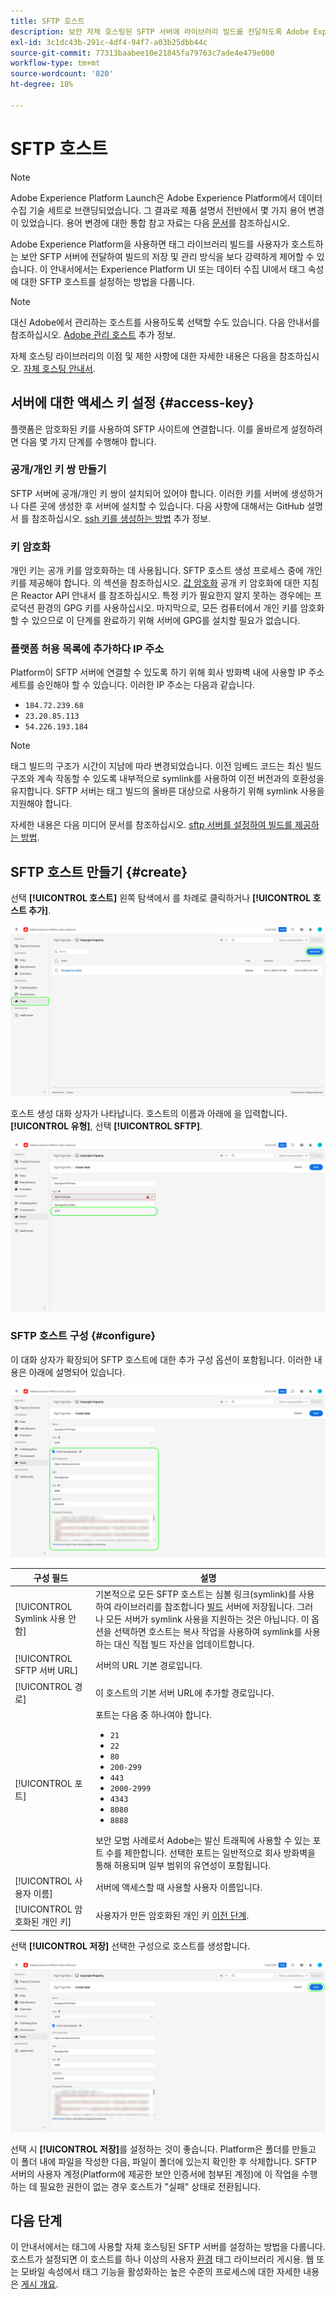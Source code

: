 ```yaml
---
title: SFTP 호스트
description: 보안 자체 호스팅된 SFTP 서버에 라이브러리 빌드를 전달하도록 Adobe Experience Platform에서 태그를 구성하는 방법을 알아봅니다.
exl-id: 3c1dc43b-291c-4df4-94f7-a03b25dbb44c
source-git-commit: 77313baabee10e21845fa79763c7ade4e479e080
workflow-type: tm+mt
source-wordcount: '820'
ht-degree: 18%

---
```


# SFTP 호스트

>[!NOTE]
>
>Adobe Experience Platform Launch은 Adobe Experience Platform에서 데이터 수집 기술 세트로 브랜딩되었습니다. 그 결과로 제품 설명서 전반에서 몇 가지 용어 변경이 있었습니다. 용어 변경에 대한 통합 참고 자료는 다음 [문서](../../../term-updates.md)를 참조하십시오.

Adobe Experience Platform을 사용하면 태그 라이브러리 빌드를 사용자가 호스트하는 보안 SFTP 서버에 전달하여 빌드의 저장 및 관리 방식을 보다 강력하게 제어할 수 있습니다. 이 안내서에서는 Experience Platform UI 또는 데이터 수집 UI에서 태그 속성에 대한 SFTP 호스트를 설정하는 방법을 다룹니다.

>[!NOTE]
>
>대신 Adobe에서 관리하는 호스트를 사용하도록 선택할 수도 있습니다. 다음 안내서를 참조하십시오. [Adobe 관리 호스트](./managed-by-adobe-host.md) 추가 정보.
>
>자체 호스팅 라이브러리의 이점 및 제한 사항에 대한 자세한 내용은 다음을 참조하십시오. [자체 호스팅 안내서](./self-hosting-libraries.md).

## 서버에 대한 액세스 키 설정 {#access-key}

플랫폼은 암호화된 키를 사용하여 SFTP 사이트에 연결합니다. 이를 올바르게 설정하려면 다음 몇 가지 단계를 수행해야 합니다.

### 공개/개인 키 쌍 만들기

SFTP 서버에 공개/개인 키 쌍이 설치되어 있어야 합니다. 이러한 키를 서버에 생성하거나 다른 곳에 생성한 후 서버에 설치할 수 있습니다. 다음 사항에 대해서는 GitHub 설명서 를 참조하십시오. [ssh 키를 생성하는 방법](https://help.github.com/articles/generating-a-new-ssh-key-and-adding-it-to-the-ssh-agent/#generating-a-new-ssh-key) 추가 정보.

### 키 암호화

개인 키는 공개 키를 암호화하는 데 사용됩니다. SFTP 호스트 생성 프로세스 중에 개인 키를 제공해야 합니다. 의 섹션을 참조하십시오. [값 암호화](../../../api/guides/encrypting-values.md) 공개 키 암호화에 대한 지침은 Reactor API 안내서 를 참조하십시오. 특정 키가 필요한지 알지 못하는 경우에는 프로덕션 환경의 GPG 키를 사용하십시오. 마지막으로, 모든 컴퓨터에서 개인 키를 암호화할 수 있으므로 이 단계를 완료하기 위해 서버에 GPG를 설치할 필요가 없습니다.

### 플랫폼 허용 목록에 추가하다 IP 주소

Platform이 SFTP 서버에 연결할 수 있도록 하기 위해 회사 방화벽 내에 사용할 IP 주소 세트를 승인해야 할 수 있습니다. 이러한 IP 주소는 다음과 같습니다.

* `184.72.239.68`
* `23.20.85.113`
* `54.226.193.184`

>[!NOTE]
>
>태그 빌드의 구조가 시간이 지남에 따라 변경되었습니다. 이전 임베드 코드는 최신 빌드 구조와 계속 작동할 수 있도록 내부적으로 symlink를 사용하여 이전 버전과의 호환성을 유지합니다. SFTP 서버는 태그 빌드의 올바른 대상으로 사용하기 위해 symlink 사용을 지원해야 합니다.

자세한 내용은 다음 미디어 문서를 참조하십시오. [sftp 서버를 설정하여 빌드를 제공하는 방법](https://medium.com/launch-by-adobe/configuring-an-sftp-server-for-use-with-adobe-launch-bc626027e5a6).

## SFTP 호스트 만들기 {#create}

선택 **[!UICONTROL 호스트]** 왼쪽 탐색에서 를 차례로 클릭하거나 **[!UICONTROL 호스트 추가]**.

![UI에서 선택한 호스트 추가 단추를 보여주는 이미지](../../../images/ui/publishing/sftp-hosts/add-host-button.png)

호스트 생성 대화 상자가 나타납니다. 호스트의 이름과 아래에 을 입력합니다. **[!UICONTROL 유형]**, 선택 **[!UICONTROL SFTP]**.

![선택 중인 SFTP 호스팅 옵션을 보여주는 이미지](../../../images/ui/publishing/sftp-hosts/select-sftp.png)

### SFTP 호스트 구성 {#configure}

이 대화 상자가 확장되어 SFTP 호스트에 대한 추가 구성 옵션이 포함됩니다. 이러한 내용은 아래에 설명되어 있습니다.

![SFTP 호스트 연결에 필요한 세부 정보를 보여주는 이미지](../../../images/ui/publishing/sftp-hosts/host-details.png)

| 구성 필드 | 설명 |
| --- | --- |
| [!UICONTROL Symlink 사용 안 함] | 기본적으로 모든 SFTP 호스트는 심볼 링크(symlink)를 사용하여 라이브러리를 참조합니다 [빌드](../builds.md) 서버에 저장됩니다. 그러나 모든 서버가 symlink 사용을 지원하는 것은 아닙니다. 이 옵션을 선택하면 호스트는 복사 작업을 사용하여 symlink를 사용하는 대신 직접 빌드 자산을 업데이트합니다. |
| [!UICONTROL SFTP 서버 URL] | 서버의 URL 기본 경로입니다. |
| [!UICONTROL 경로] | 이 호스트의 기본 서버 URL에 추가할 경로입니다. |
| [!UICONTROL 포트] | 포트는 다음 중 하나여야 합니다.<ul><li>`21`</li><li>`22`</li><li>`80`</li><li>`200-299`</li><li>`443`</li><li>`2000-2999`</li><li>`4343`</li><li>`8080`</li><li>`8888`</li></ul>보안 모범 사례로서 Adobe는 발신 트래픽에 사용할 수 있는 포트 수를 제한합니다. 선택한 포트는 일반적으로 회사 방화벽을 통해 허용되며 일부 범위의 유연성이 포함됩니다. |
| [!UICONTROL 사용자 이름] | 서버에 액세스할 때 사용할 사용자 이름입니다. |
| [!UICONTROL 암호화된 개인 키] | 사용자가 만든 암호화된 개인 키 [이전 단계](#access-key). |

선택 **[!UICONTROL 저장]** 선택한 구성으로 호스트를 생성합니다.

![저장되는 SFTP 호스트를 표시하는 이미지](../../../images/ui/publishing/sftp-hosts/save-host.png)

선택 시 **[!UICONTROL 저장]**&#x200B;를 설정하는 것이 좋습니다. Platform은 폴더를 만들고 이 폴더 내에 파일을 작성한 다음, 파일이 폴더에 있는지 확인한 후 삭제합니다. SFTP 서버의 사용자 계정(Platform에 제공한 보안 인증서에 첨부된 계정)에 이 작업을 수행하는 데 필요한 권한이 없는 경우 호스트가 &quot;실패&quot; 상태로 전환됩니다.

## 다음 단계

이 안내서에서는 태그에 사용할 자체 호스팅된 SFTP 서버를 설정하는 방법을 다룹니다. 호스트가 설정되면 이 호스트를 하나 이상의 사용자 [환경](../environments.md) 태그 라이브러리 게시용. 웹 또는 모바일 속성에서 태그 기능을 활성화하는 높은 수준의 프로세스에 대한 자세한 내용은 [게시 개요](../overview.md).
